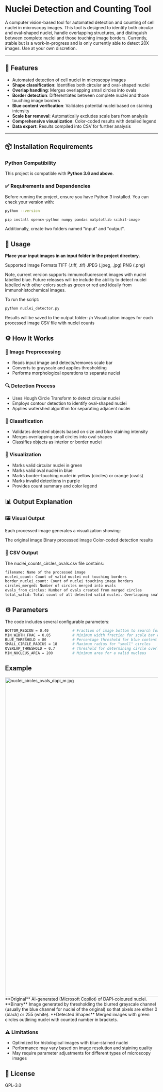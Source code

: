 # Nuclei Detection and Counting Tool

A computer vision-based tool for automated detection and counting of cell nuclei in microscopy images. This tool is designed to identify both circular and oval-shaped nuclei, handle overlapping structures, and distinguish between complete nuclei and those touching image borders. Currently, stable but is a work-in-progress and is only currently able to detect 20X images. Use at your own discretion.

---

## 🔧 Features

- Automated detection of cell nuclei in microscopy images
- **Shape classification**: Identifies both circular and oval-shaped nuclei
- **Overlap handling**: Merges overlapping small circles into ovals
- **Border detection**: Differentiates between complete nuclei and those touching image borders
- **Blue content verification**: Validates potential nuclei based on staining intensity
- **Scale bar removal**: Automatically excludes scale bars from analysis
- **Comprehensive visualization**: Color-coded results with detailed legend
- **Data export**: Results compiled into CSV for further analysis

---

## 📦 Installation Requirements
### Python Compatibility

This project is compatible with **Python 3.6 and above**.

### ✅ Requirements and Dependencies

Before running the project, ensure you have Python 3 installed. You can check your version with:

```bash
python --version
```

```bash
pip install opencv-python numpy pandas matplotlib scikit-image
```
Additionally, create two folders named "input" and "output".

## 📂 Usage
**Place your input images in an input folder in the project directory.**

Supported Image Formats
TIFF (.tiff, .tif)
JPEG (.jpeg, .jpg)
PNG (.png)

Note, current version supports immumofluorescent images with nuclei labelled blue. Future releases will be include the ability to detect nuclei labelled with other colors such as green or red and ideally from immunohistochemical images.

To run the script:
```bash
python nuclei_detector.py
```
Results will be saved to the output folder: /n
Visualization images for each processed image
CSV file with nuclei counts

## ⚙️ How It Works
### 🔧 Image Preprocessing
- Reads input image and detects/removes scale bar
- Converts to grayscale and applies thresholding
- Performs morphological operations to separate nuclei

### 🔍 Detection Process
- Uses Hough Circle Transform to detect circular nuclei
- Employs contour detection to identify oval-shaped nuclei
- Applies watershed algorithm for separating adjacent nuclei

### 🧪 Classification
- Validates detected objects based on size and blue staining intensity
- Merges overlapping small circles into oval shapes
- Classifies objects as interior or border nuclei


### 🎨 Visualization
- Marks valid circular nuclei in green
- Marks valid oval nuclei in blue
- Marks border-touching nuclei in yellow (circles) or orange (ovals)
- Marks invalid detections in purple
- Provides count summary and color legend

## 📊 Output Explanation
### 🖼️ Visual Output
Each processed image generates a visualization showing:

The original image
Binary processed image
Color-coded detection results

### 📄 CSV Output
The nuclei_counts_circles_ovals.csv file contains:

```bash
filename: Name of the processed image
nuclei_count: Count of valid nuclei not touching borders
border_nuclei_count: Count of nuclei touching image borders
circles_merged: Number of circles merged into ovals
ovals_from_circles: Number of ovals created from merged circles
total_valid: Total count of all detected valid nuclei. Overlapping small circles are counted as 1 nuclei.
```
## ⚙️ Parameters

The code includes several configurable parameters:
```bash
BOTTOM_REGION = 0.40           # Fraction of image bottom to search for scale bar
MIN_WIDTH_FRAC = 0.05          # Minimum width fraction for scale bar detection
BLUE_THRESHOLD = 80            # Percentage threshold for blue content validation
SMALL_CIRCLE_RADIUS = 18       # Maximum radius for "small" circles
OVERLAP_THRESHOLD = 0.7        # Threshold for determining circle overlap
MIN_NUCLEUS_AREA = 200         # Minimum area for a valid nucleus
```

## Example 
<img width="2250" height="1050" alt="nuclei_circles_ovals_dapi_m jpg" src="https://github.com/user-attachments/assets/bf627af0-ee94-46b1-8dbb-bf0956c3b7ea" />
**Original** AI-generated (Microsoft Copilot) of DAPI-coloured nuclei.
**Binary** Image generated by thresholding the blurred grayscale channel (usually the blue channel for nuclei of the original) so that pixels are either 0 (black) or 255 (white).
**Detected Shapes** Merged images with green circles outlining nuclei with counted number in brackets.


### ⚠️ Limitations
- Optimized for histological images with blue-stained nuclei
- Performance may vary based on image resolution and staining quality
- May require parameter adjustments for different types of microscopy images

## 📄 License
GPL-3.0
